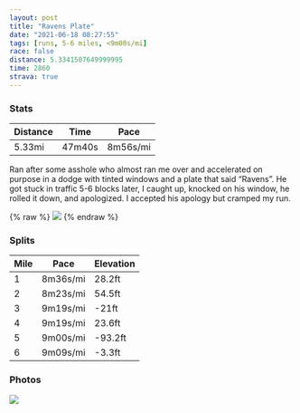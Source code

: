 ```yaml
---
layout: post
title: "Ravens Plate"
date: "2021-06-18 08:27:55"
tags: [runs, 5-6 miles, <9m00s/mi]
race: false
distance: 5.3341507649999995
time: 2860
strava: true
---
```


### Stats

| Distance | Time | Pace |
|----------|------|------|
|5.33mi|47m40s|8m56s/mi|

Ran after some asshole who almost ran me over and accelerated on purpose in a dodge with tinted windows and a plate that said “Ravens”. He got stuck in traffic 5-6 blocks later, I caught up, knocked on his window, he rolled it down, and apologized. I accepted his apology but cramped my run.

{% raw %}
<img src='https://maps.googleapis.com/maps/api/staticmap?maptype=roadmap&path=enc:e_uwFn{sbMOUQO]M]s@uBu@q@w@_Bw@Qc@SQs@Oa@Yq@[WW]k@MYc@_@kA]S_@OMe@QoB[O[u@[gAq@SKMBWU}@oAk@m@[U{@Qa@WWc@{A{@GD?NMIe@_Au@s@]Ik@c@KASSGQUG]Ca@g@c@Q]JQGKOKC]s@MEODILCASe@_@k@a@D[_@eAWOIKWIGiAm@QE[]{@s@i@[c@MMOs@Oq@w@aAm@eAoAcAm@_Ay@oAs@]_@g@KeAw@Q[Q@w@WmAgASGJy@PQn@CXOHKZ}@`@w@l@}@DY?m@JoBAi@EG]J@Bo@BSGIIRRF\K?@Zj@DCQYc@_@[_@o@a@c@Ei@DM?GOQe@]MAQc@Ba@ESq@q@MA}@a@{B{AO]Ie@SC_A_@OWw@_@g@Ay@i@QWy@I[g@Gu@SMIUQUcAEi@MSB]Ec@WSg@]Uc@Um@?[YKYOIAMM[SI{@IYWq@eEPs@Hu@BsAC[k@{@g@m@Aw@G^oAQaCuAk@Ui@_@e@c@Wc@g@k@S[Um@Qo@?kAN{@v@iBLq@?m@Gu@QWu@gBQSm@_@uAm@a@Y}@oAu@yBSSy@gAgAs@y@Wg@YiAa@Rw@Fy@Lq@p@{BD_@AGaAg@MO_@UgAu@e@e@g@UQOyAcAe@SUWa@WgA{@QQi@QoAu@GM_Ai@m@m@q@g@a@Uw@U_BmAOUAYW[w@a@sBq@_@SYYiAg@o@k@c@UOW[[QWWOi@@o@]WGyAoAa@Mm@q@g@OkAu@i@o@MK_@Uy@YiAeAmAy@eCoAy@o@a@Qc@c@a@Qg@g@YMcCcBwAu@i@m@]K_Ay@_@S][k@]_B{@_Aq@}@g@eBoAs@m@{Au@oBwAMMMe@]WSISU}@e@w@S]o@aBs@g@]qEmCq@[cAi@YY_@U_AiAAKHWZc@Ti@f@m@ZcAJy@AKc@c@OW}@s@YMi@i@c@Mm@_@@O\k@B[WWKGKUc@]F]Pc@Bg@Vg@Bq@f@qAGWH[d@s@Po@Xk@Hg@@e@W_@qAw@KUJe@Ri@T[Tc@f@gCDC&key=AIzaSyC1MId7bFpkLXNAaYhBSTb8jLyiSqzbDtM&size=800x800&markers=color:yellow|label:S|40.74499,-73.9988&markers=color:green|label:F|40.79494000000001,-73.94252999999996'>
{% endraw %}

### Splits

| Mile | Pace | Elevation |
|------|------|-----------|
|1|8m36s/mi|28.2ft|
|2|8m23s/mi|54.5ft|
|3|9m19s/mi|-21ft|
|4|9m19s/mi|23.6ft|
|5|9m00s/mi|-93.2ft|
|6|9m09s/mi|-3.3ft|

### Photos
<img src='https://dgtzuqphqg23d.cloudfront.net/vimJL35ksRadgYeHRE48O7btkJ29B0hx-k7vpmbd9rg-576x768.jpg'>
